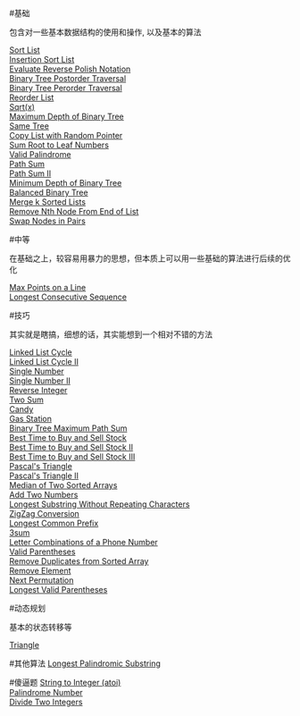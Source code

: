 
#基础

包含对一些基本数据结构的使用和操作, 以及基本的算法

[Sort List](http://oj.leetcode.com/problems/sort-list/)   
[Insertion Sort List ](http://oj.leetcode.com/problems/insertion-sort-list/)   
[Evaluate Reverse Polish Notation](http://oj.leetcode.com/problems/evaluate-reverse-polish-notation/)   
[Binary Tree Postorder Traversal](http://oj.leetcode.com/problems/binary-tree-postorder-traversal/)   
[Binary Tree Perorder Traversal](http://oj.leetcode.com/problems/binary-tree-perorder-traversal/)   
[Reorder List](http://oj.leetcode.com/problems/reorder-list/)   
[Sqrt(x)](http://oj.leetcode.com/problems/sqrtx/)   
[Maximum Depth of Binary Tree](http://oj.leetcode.com/problems/maximum-depth-of-binary-tree/)   
[Same Tree](http://oj.leetcode.com/problems/same-tree/)   
[Copy List with Random Pointer](http://oj.leetcode.com/problems/copy-list-with-random-pointer/)   
[Sum Root to Leaf Numbers](http://oj.leetcode.com/problems/sum-root-to-leaf-numbers/)   
[Valid Palindrome](http://oj.leetcode.com/problems/valid-palindrome/)   
[Path Sum](http://oj.leetcode.com/problems/path-sum/)   
[Path Sum II](http://oj.leetcode.com/problems/path-sum-ii/)   
[Minimum Depth of Binary Tree](http://oj.leetcode.com/problems/minimum-depth-of-binary-tree/)   
[Balanced Binary Tree](http://oj.leetcode.com/problems/balanced-binary-tree/)   
[Merge k Sorted Lists](http://oj.leetcode.com/problems/merge-k-sorted-lists/)   
[Remove Nth Node From End of List](http://oj.leetcode.com/problems/remove-nth-node-from-end-of-list/)   
[Swap Nodes in Pairs](http://oj.leetcode.com/problems/swap-nodes-in-pairs/)   


#中等

在基础之上，较容易用暴力的思想，但本质上可以用一些基础的算法进行后续的优化

[Max Points on a Line](http://oj.leetcode.com/problems/max-points-on-a-line/)   
[Longest Consecutive Sequence](http://oj.leetcode.com/problems/longest-consecutive-sequence/)   

#技巧

其实就是瞎搞，细想的话，其实能想到一个相对不错的方法

[Linked List Cycle](http://oj.leetcode.com/problems/linked-list-cycle/)   
[Linked List Cycle II](http://oj.leetcode.com/problems/linked-list-cycle-ii/)   
[Single Number](http://oj.leetcode.com/problems/single-number/)   
[Single Number II](http://oj.leetcode.com/problems/single-number-ii/)   
[Reverse Integer](http://oj.leetcode.com/problems/reverse-integer/)   
[Two Sum](http://oj.leetcode.com/problems/two-sum/)   
[Candy](http://oj.leetcode.com/problems/candy/)   
[Gas Station](http://oj.leetcode.com/problems/gas-station/)   
[Binary Tree Maximum Path Sum](http://oj.leetcode.com/problems/binary-tree-maximum-path-sum/)   
[Best Time to Buy and Sell Stock](http://oj.leetcode.com/problems/best-time-to-buy-and-sell-stock/)   
[Best Time to Buy and Sell Stock II](http://oj.leetcode.com/problems/best-time-to-buy-and-sell-stock-ii/)   
[Best Time to Buy and Sell Stock III](http://oj.leetcode.com/problems/best-time-to-buy-and-sell-stock-iii/)   
[Pascal's Triangle](http://oj.leetcode.com/problems/pascals-triangle/)   
[Pascal's Triangle II](http://oj.leetcode.com/problems/pascals-triangle-ii/)   
[Median of Two Sorted Arrays](http://oj.leetcode.com/problems/median-of-two-sorted-arrays/)   
[Add Two Numbers](http://oj.leetcode.com/problems/add-two-numbers/)   
[Longest Substring Without Repeating Characters](http://oj.leetcode.com/problems/longest-substring-without-repeating-characters/)   
[ZigZag Conversion](http://oj.leetcode.com/problems/zigzag-conversion/)   
[Longest Common Prefix](http://oj.leetcode.com/problems/longest-common-prefix/)   
[3sum](http://oj.leetcode.com/problems/3sum/)   
[Letter Combinations of a Phone Number](http://oj.leetcode.com/problems/letter-combinations-of-a-phone-number/)   
[Valid Parentheses](http://oj.leetcode.com/problems/valid-parentheses/)   
[Remove Duplicates from Sorted Array](http://oj.leetcode.com/problems/remove-duplicates-from-sorted-array/)   
[Remove Element](http://oj.leetcode.com/problems/remove-element/)   
[Next Permutation](http://oj.leetcode.com/problems/next-permutation/)   
[Longest Valid Parentheses](http://oj.leetcode.com/problems/longest-valid-parentheses/)   


#动态规划

基本的状态转移等

[Triangle](http://oj.leetcode.com/problems/triangle/)   

#其他算法
[Longest Palindromic Substring](http://oj.leetcode.com/problems/longest-palindromic-substring/)   

#傻逼题
[String to Integer (atoi)](http://oj.leetcode.com/problems/string-to-integer-atoi/)   
[Palindrome Number](http://oj.leetcode.com/problems/palindrome-number/)   
[Divide Two Integers](http://oj.leetcode.com/problems/divide-two-integers/)   
